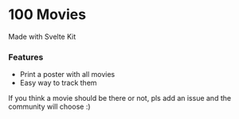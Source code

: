 # 100 Movies

Made with Svelte Kit

### Features
- Print a poster with all movies
- Easy way to track them

If you think a movie should be there or not, pls add an issue and the community will choose :)  
